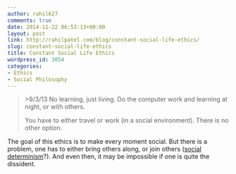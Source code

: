 ```yaml
---
author: rahil627
comments: true
date: 2014-11-22 06:53:13+00:00
layout: post
link: http://rahilpatel.com/blog/constant-social-life-ethics/
slug: constant-social-life-ethics
title: Constant Social Life Ethics
wordpress_id: 3054
categories:
- Ethics
- Social Philosophy
---
```


<blockquote>>9/3/13
No learning, just living. Do the computer work and learning at night, or with others.

You have to either travel or work (in a social environment). There is no other option.</blockquote>



The goal of this ethics is to make every moment social. But there is a problem, one has to either bring others along, or join others ([social determinism](http://www.rahilpatel.com/blog/social-determinism)?). And even then, it may be impossible if one is quite the dissident.
